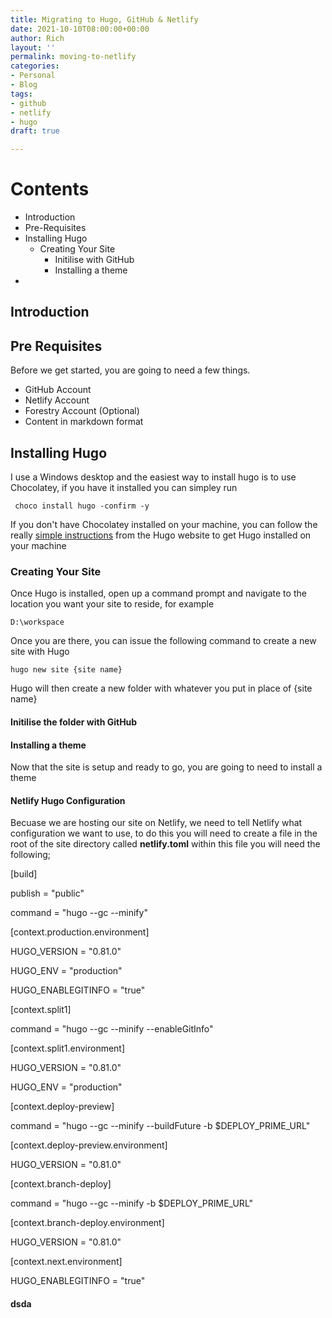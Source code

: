 ```yaml
---
title: Migrating to Hugo, GitHub & Netlify
date: 2021-10-10T08:00:00+00:00
author: Rich
layout: ''
permalink: moving-to-netlify
categories:
- Personal
- Blog
tags:
- github
- netlify
- hugo
draft: true

---
```

# Contents

* Introduction
* Pre-Requisites
* Installing Hugo
  * Creating Your Site
    * Initilise with GitHub
    * Installing a theme
* 

## Introduction

## Pre Requisites

Before we get started, you are going to need a few things.

* GitHub Account
* Netlify Account
* Forestry Account (Optional)
* Content in markdown format

## Installing Hugo

I use a Windows desktop and the easiest way to install hugo is to use Chocolatey, if you have it installed you can simpley run

     choco install hugo -confirm -y  

If you don't have Chocolatey installed on your machine, you can follow the really [simple instructions](https://gohugo.io/getting-started/installing/) from the Hugo website to get Hugo installed on your machine

### Creating Your Site

Once Hugo is installed, open up a command prompt and navigate to the location you want your site to reside, for example

    D:\workspace

Once you are there, you can issue the following command to create a new site with Hugo

    hugo new site {site name}

Hugo will then create a new folder with whatever you put in place of {site name}

#### Initilise the folder with GitHub

#### Installing a theme

Now that the site is setup and ready to go, you are going to need to install a theme

#### Netlify Hugo Configuration

Becuase we are hosting our site on Netlify, we need to tell Netlify what configuration we want to use, to do this you will need to create a file in the root of the site directory called **netlify.toml** within this file you will need the following;

\[build\]

publish = "public"

command = "hugo --gc --minify"

\[context.production.environment\]

HUGO_VERSION = "0.81.0"

HUGO_ENV = "production"

HUGO_ENABLEGITINFO = "true"

\[context.split1\]

command = "hugo --gc --minify --enableGitInfo"

\[context.split1.environment\]

HUGO_VERSION = "0.81.0"

HUGO_ENV = "production"

\[context.deploy-preview\]

command = "hugo --gc --minify --buildFuture -b $DEPLOY_PRIME_URL"

\[context.deploy-preview.environment\]

HUGO_VERSION = "0.81.0"

\[context.branch-deploy\]

command = "hugo --gc --minify -b $DEPLOY_PRIME_URL"

\[context.branch-deploy.environment\]

HUGO_VERSION = "0.81.0"

\[context.next.environment\]

HUGO_ENABLEGITINFO = "true"

#### dsda
